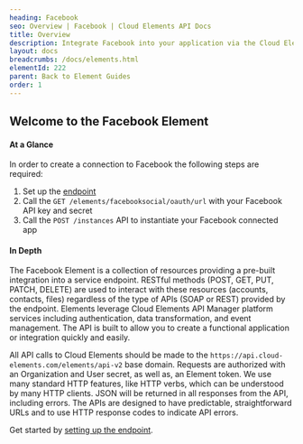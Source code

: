 ```yaml
---
heading: Facebook
seo: Overview | Facebook | Cloud Elements API Docs
title: Overview
description: Integrate Facebook into your application via the Cloud Elements APIs.
layout: docs
breadcrumbs: /docs/elements.html
elementId: 222
parent: Back to Element Guides
order: 1
---
```


## Welcome to the Facebook Element


#### At a Glance

In order to create a connection to Facebook the following steps are required:

1. Set up the [endpoint](facebook-endpoint-setup.html)
2. Call the `GET /elements/facebooksocial/oauth/url` with your Facebook API key and secret
3. Call the `POST /instances` API to instantiate your Facebook connected app

#### In Depth

The Facebook Element is a collection of resources providing a pre-built integration into a service endpoint. RESTful methods (POST, GET, PUT, PATCH, DELETE) are used to interact with these resources (accounts, contacts, files) regardless of the type of APIs (SOAP or REST) provided by the endpoint. Elements leverage Cloud Elements API Manager platform services including authentication, data transformation, and event management.  The API is built to allow you to create a functional application or integration quickly and easily.

All API calls to Cloud Elements should be made to the `https://api.cloud-elements.com/elements/api-v2` base domain. Requests are authorized with an Organization and User secret, as well as, an Element token.  We use many standard HTTP features, like HTTP verbs, which can be understood by many HTTP clients. JSON will be returned in all responses from the API, including errors. The APIs are designed to have predictable, straightforward URLs and to use HTTP response codes to indicate API errors.

Get started by [setting up the endpoint](facebook-endpoint-setup.html).
